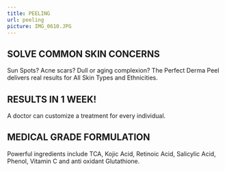 ```yaml
---
title: PEELING
url: peeling
picture: IMG_0610.JPG
---
```


## SOLVE COMMON SKIN CONCERNS
Sun Spots?  Acne scars? Dull or aging complexion? The Perfect Derma Peel delivers real results for All Skin Types and Ethnicities.

## RESULTS IN 1 WEEK!
A doctor can customize a treatment for every individual. 

## MEDICAL GRADE FORMULATION
Powerful ingredients include TCA, Kojic Acid, Retinoic Acid, Salicylic Acid, Phenol, Vitamin C and anti oxidant Glutathione.

